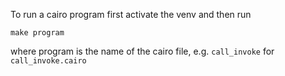 To run a cairo program first activate the venv and then run

`make program`

where program is the name of the cairo file, e.g. `call_invoke` for `call_invoke.cairo`
